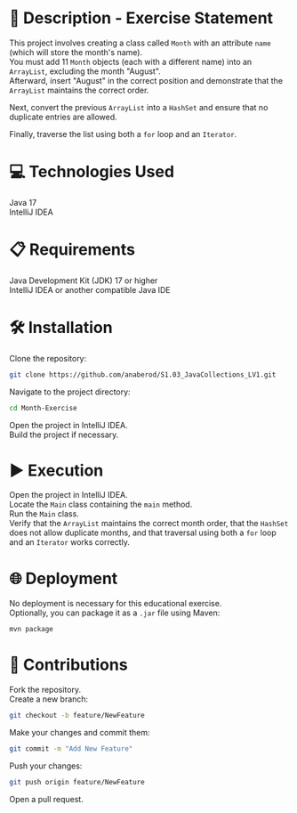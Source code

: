 # 📄 Description - Exercise Statement

This project involves creating a class called `Month` with an attribute `name` (which will store the month's name).  
You must add 11 `Month` objects (each with a different name) into an `ArrayList`, excluding the month "August".  
Afterward, insert "August" in the correct position and demonstrate that the `ArrayList` maintains the correct order.

Next, convert the previous `ArrayList` into a `HashSet` and ensure that no duplicate entries are allowed.

Finally, traverse the list using both a `for` loop and an `Iterator`.

# 💻 Technologies Used

Java 17  
IntelliJ IDEA

# 📋 Requirements

Java Development Kit (JDK) 17 or higher  
IntelliJ IDEA or another compatible Java IDE

# 🛠️ Installation

Clone the repository:

```bash
git clone https://github.com/anaberod/S1.03_JavaCollections_LV1.git
```

Navigate to the project directory:

```bash
cd Month-Exercise
```

Open the project in IntelliJ IDEA.  
Build the project if necessary.

# ▶️ Execution

Open the project in IntelliJ IDEA.  
Locate the `Main` class containing the `main` method.  
Run the `Main` class.  
Verify that the `ArrayList` maintains the correct month order, that the `HashSet` does not allow duplicate months, and that traversal using both a `for` loop and an `Iterator` works correctly.

# 🌐 Deployment

No deployment is necessary for this educational exercise.  
Optionally, you can package it as a `.jar` file using Maven:

```bash
mvn package
```

# 🤝 Contributions

Fork the repository.  
Create a new branch:

```bash
git checkout -b feature/NewFeature
```

Make your changes and commit them:

```bash
git commit -m "Add New Feature"
```

Push your changes:

```bash
git push origin feature/NewFeature
```

Open a pull request.
